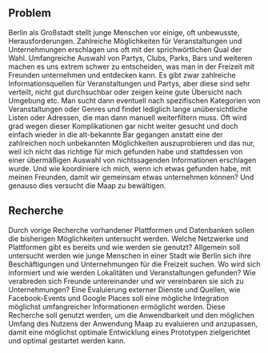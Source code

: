 ## Problem

Berlin als Großstadt stellt junge Menschen vor einige, oft unbewusste, Herausforderungen.
Zahlreiche Möglichkeiten für Veranstaltungen und Unternehmungen erschlagen uns oft mit der sprichwörtlichen Qual der Wahl. Umfangreiche Auswahl von Partys, Clubs, Parks, Bars und weiteren machen es uns extrem schwer zu entscheiden, was man in der Freizeit mit Freunden unternehmen und entdecken kann.
Es gibt zwar zahlreiche Informationsquellen für Veranstaltungen und Partys, aber diese sind sehr verteilt, nicht gut durchsuchbar oder zeigen keine gute Übersicht nach Umgebung etc.
Man sucht dann eventuell nach spezifischen Kategorien von Veranstaltungen oder Genres und findet lediglich lange unübersichtliche Listen oder Adressen, die man dann manuell weiterfiltern muss.
Oft wird grad wegen dieser Komplikationen gar nicht weiter gesucht und doch einfach wieder in die alt-bekannte Bar gegangen anstatt eine der zahlreichen noch unbekannten Möglichkeiten auszuprobieren und das nur, weil ich nicht das richtige für mich gefunden habe und stattdessen von einer übermäßigen Auswahl von nichtssagenden Informationen erschlagen wurde.
Und wie koordiniere ich mich, wenn ich etwas gefunden habe, mit meinen Freunden, damit wir gemeinsam etwas unternehmen können? Und genauso dies versucht die Maap zu bewältigen.

## Recherche
Durch vorige Recherche vorhandener Plattformen und Datenbanken sollen die bisherigen Möglichkeiten untersucht werden. Welche Netzwerke und Plattformen gibt es bereits und wie werden sie genutzt?
Allgemein soll untersucht werden wie junge Menschen in einer Stadt wie Berlin sich ihre Beschäftigungen und Unternehmungen für die Freizeit suchen. Wo wird sich informiert und wie werden Lokalitäten und Veranstaltungen gefunden? Wie verabreden sich Freunde untereinander und wir vereinbaren sie sich zu Unternehmungen?
Eine Evaluierung externer Dienste und Quellen, wie Facebook-Events und Google Places soll eine mögliche Integration möglichst umfangreicher Informationen ermöglicht werden.
Diese Recherche soll genutzt werden, um die Anwendbarkeit und den möglichen Umfang des Nutzens der Anwendung Maap zu evaluieren und anzupassen, damit eine möglichst optimale Entwicklung eines Prototypen zielgerichtet und optimal gestartet werden kann.